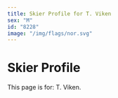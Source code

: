 ```yaml
---
title: Skier Profile for T. Viken
sex: "M"
id: "8228"
image: "/img/flags/nor.svg" 
---
```


# Skier Profile

This page is for: T. Viken.
    